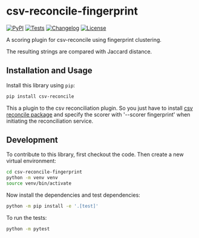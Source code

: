 # csv-reconcile-fingerprint

[![PyPI](https://img.shields.io/pypi/v/csv-reconcile-fingerprint.svg)](https://pypi.org/project/csv-reconcile-fingerprint/)
[![Tests](https://github.com/cutterkom/csv-reconcile-fingerprint/actions/workflows/test.yml/badge.svg)](https://github.com/cutterkom/csv-reconcile-fingerprint/actions/workflows/test.yml)
[![Changelog](https://img.shields.io/github/v/release/cutterkom/csv-reconcile-fingerprint?include_prereleases&label=changelog)](https://github.com/cutterkom/csv-reconcile-fingerprint/releases)
[![License](https://img.shields.io/badge/license-Apache%202.0-blue.svg)](https://github.com/cutterkom/csv-reconcile-fingerprint/blob/main/LICENSE)

A scoring plugin for csv-reconcile using fingerprint clustering.

The resulting strings are compared with Jaccard distance.

## Installation and Usage

Install this library using `pip`:
```bash
pip install csv-reconcile
```

This a plugin to the csv reconciliation plugin. So you just have to install [csv reconcile package]() and specify the scorer with '--scorer fingerprint' when initiating the reconciliation service.

## Development

To contribute to this library, first checkout the code. Then create a new virtual environment:
```bash
cd csv-reconcile-fingerprint
python -m venv venv
source venv/bin/activate
```
Now install the dependencies and test dependencies:
```bash
python -m pip install -e '.[test]'
```
To run the tests:
```bash
python -m pytest
```
